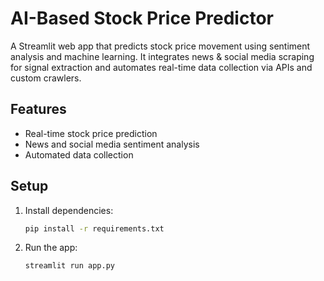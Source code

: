 # AI-Based Stock Price Predictor

A Streamlit web app that predicts stock price movement using sentiment analysis and machine learning. It integrates news & social media scraping for signal extraction and automates real-time data collection via APIs and custom crawlers.

## Features
- Real-time stock price prediction
- News and social media sentiment analysis
- Automated data collection

## Setup
1. Install dependencies:
   ```bash
   pip install -r requirements.txt
   ```
2. Run the app:
   ```bash
   streamlit run app.py
   ``` 
